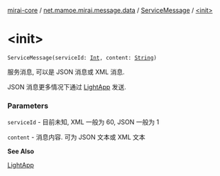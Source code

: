 [mirai-core](../../index.md) / [net.mamoe.mirai.message.data](../index.md) / [ServiceMessage](index.md) / [&lt;init&gt;](./-init-.md)

# &lt;init&gt;

`ServiceMessage(serviceId: `[`Int`](https://kotlinlang.org/api/latest/jvm/stdlib/kotlin/-int/index.html)`, content: `[`String`](https://kotlinlang.org/api/latest/jvm/stdlib/kotlin/-string/index.html)`)`

服务消息, 可以是 JSON 消息或 XML 消息.

JSON 消息更多情况下通过 [LightApp](../-light-app/index.md) 发送.

### Parameters

`serviceId` - 目前未知, XML 一般为 60, JSON 一般为 1

`content` - 消息内容. 可为 JSON 文本或 XML 文本

**See Also**

[LightApp](../-light-app/index.md)

